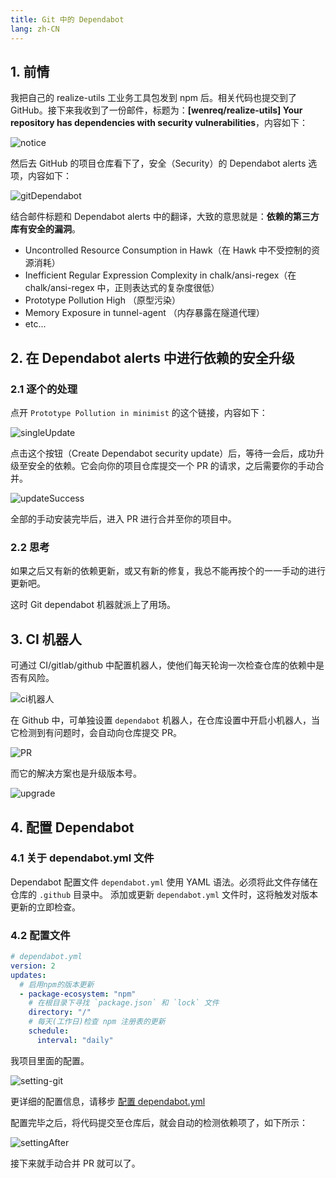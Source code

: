 ```yaml
---
title: Git 中的 Dependabot
lang: zh-CN
---
```


## 1. 前情

我把自己的 realize-utils 工业务工具包发到 npm 后。相关代码也提交到了 GitHub。接下来我收到了一份邮件，标题为：**[wenreq/realize-utils] Your repository has dependencies with security vulnerabilities**，内容如下：

![notice](./img/notice.png)

然后去 GitHub 的项目仓库看下了，安全（Security）的 Dependabot alerts 选项，内容如下：

![gitDependabot](./img/gitDependabot.png)

结合邮件标题和 Dependabot alerts 中的翻译，大致的意思就是：**依赖的第三方库有安全的漏洞**。

- Uncontrolled Resource Consumption in Hawk（在 Hawk 中不受控制的资源消耗）
- Inefficient Regular Expression Complexity in chalk/ansi-regex（在 chalk/ansi-regex 中，正则表达式的复杂度很低）
- Prototype Pollution High （原型污染）
- Memory Exposure in tunnel-agent （内存暴露在隧道代理）
- etc...

## 2. 在 Dependabot alerts 中进行依赖的安全升级

### 2.1 逐个的处理

点开 `Prototype Pollution in minimist` 的这个链接，内容如下：

![singleUpdate](./img/singleUpdate.png)

点击这个按钮（Create Dependabot security update）后，等待一会后，成功升级至安全的依赖。它会向你的项目仓库提交一个 PR 的请求，之后需要你的手动合并。

![updateSuccess](./img/updateSuccess.png)

全部的手动安装完毕后，进入 PR 进行合并至你的项目中。

### 2.2 思考

如果之后又有新的依赖更新，或又有新的修复，我总不能再按个的一一手动的进行更新吧。

这时 Git dependabot 机器就派上了用场。

## 3. CI 机器人

可通过 CI/gitlab/github 中配置机器人，使他们每天轮询一次检查仓库的依赖中是否有风险。

![ci机器人](../../technology/engineering/operation/asserts/ci机器人.webp)

在 Github 中，可单独设置 `dependabot` 机器人，在仓库设置中开启小机器人，当它检测到有问题时，会自动向仓库提交 PR。

![PR](../../technology/engineering/operation/asserts/pr.webp)

而它的解决方案也是升级版本号。

![upgrade](../../technology/engineering/operation/asserts/upgrade.webp)

## 4. 配置 Dependabot

### 4.1 关于 dependabot.yml 文件

Dependabot 配置文件 `dependabot.yml` 使用 YAML 语法。必须将此文件存储在仓库的 `.github` 目录中。 添加或更新 `dependabot.yml` 文件时，这将触发对版本更新的立即检查。

### 4.2 配置文件

```yml
# dependabot.yml
version: 2
updates:
  # 启用npm的版本更新
  - package-ecosystem: "npm"
    # 在根目录下寻找 `package.json` 和 `lock` 文件
    directory: "/"
    # 每天(工作日)检查 npm 注册表的更新
    schedule:
      interval: "daily"
```

我项目里面的配置。

![setting-git](./img/github.png)

更详细的配置信息，请移步 [配置 dependabot.yml](https://docs.github.com/cn/code-security/dependabot/dependabot-version-updates/configuration-options-for-the-dependabot.yml-file)

配置完毕之后，将代码提交至仓库后，就会自动的检测依赖项了，如下所示：

![settingAfter](./img/settingAfter.png)

接下来就手动合并 PR 就可以了。
